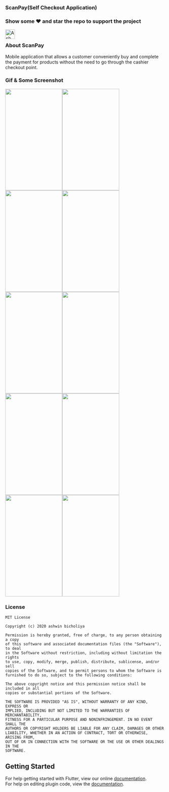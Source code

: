 ### ScanPay(Self Checkout Application)

### Show some :heart: and star the repo to support the project

<a href="https://www.linkedin.com/in/ashwin-bicholiya-9938481a0/">
  <img align="left" alt="Ashwin's Linkdein" width="30px" src="https://cdn.jsdelivr.net/npm/simple-icons@v3/icons/linkedin.svg" />
</a>
<br/>

### About ScanPay

Mobile application that allows a customer conveniently buy and complete the payment for products without the need to go through the cashier checkout point.

### Gif & Some Screenshot
<img width="180" height="320" src="https://user-images.githubusercontent.com/47949413/95316775-e0484b80-08b1-11eb-92c2-c763122d3cbd.gif" /><img width="180" height="320" src="https://user-images.githubusercontent.com/47949413/95170311-e23add80-07d1-11eb-960c-2d7ace0604f2.jpg"/><img  width="180" height="320" src="https://user-images.githubusercontent.com/47949413/95170334-e7982800-07d1-11eb-9bd1-15c3b3e7ca1b.jpg"/><img width="180" height="320" src="https://user-images.githubusercontent.com/47949413/95170348-ee269f80-07d1-11eb-9ef6-6601f24ff710.jpg"/>
<img width="180" height="320" src="https://user-images.githubusercontent.com/47949413/95170359-f252bd00-07d1-11eb-9509-a2b7ec4a6811.jpg"/><img width="180" height="320" src="https://user-images.githubusercontent.com/47949413/95170371-f7177100-07d1-11eb-8d3d-39888e4001b9.jpg"/><img  width="180" height="320" src="https://user-images.githubusercontent.com/47949413/95170394-fe3e7f00-07d1-11eb-927d-06d7ab77cc7d.jpg"/><img  width="180" height="320" src="https://user-images.githubusercontent.com/47949413/95170397-ff6fac00-07d1-11eb-97c2-690505eb9bf5.jpg"/>
<img width="180" height="320" src="https://user-images.githubusercontent.com/47949413/95170415-04346000-07d2-11eb-8ce3-7c4788b4b0ef.jpg"/><img  width="180" height="320" src="https://user-images.githubusercontent.com/47949413/95170428-0991aa80-07d2-11eb-9e47-ea4f7a58e4aa.jpg"/>

### License
    MIT License

    Copyright (c) 2020 ashwin bicholiya

    Permission is hereby granted, free of charge, to any person obtaining a copy
    of this software and associated documentation files (the "Software"), to deal
    in the Software without restriction, including without limitation the rights
    to use, copy, modify, merge, publish, distribute, sublicense, and/or sell
    copies of the Software, and to permit persons to whom the Software is
    furnished to do so, subject to the following conditions:

    The above copyright notice and this permission notice shall be included in all
    copies or substantial portions of the Software.

    THE SOFTWARE IS PROVIDED "AS IS", WITHOUT WARRANTY OF ANY KIND, EXPRESS OR
    IMPLIED, INCLUDING BUT NOT LIMITED TO THE WARRANTIES OF MERCHANTABILITY,
    FITNESS FOR A PARTICULAR PURPOSE AND NONINFRINGEMENT. IN NO EVENT SHALL THE
    AUTHORS OR COPYRIGHT HOLDERS BE LIABLE FOR ANY CLAIM, DAMAGES OR OTHER
    LIABILITY, WHETHER IN AN ACTION OF CONTRACT, TORT OR OTHERWISE, ARISING FROM,
    OUT OF OR IN CONNECTION WITH THE SOFTWARE OR THE USE OR OTHER DEALINGS IN THE
    SOFTWARE.

## Getting Started
For help getting started with Flutter, view our online
[documentation](http://flutter.io/).
<br/>
For help on editing plugin code, view the [documentation](https://flutter.io/platform-plugins/#edit-code).

